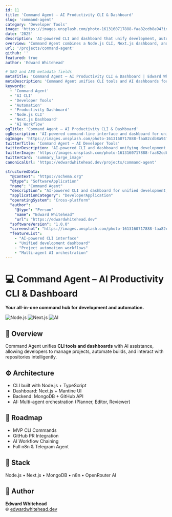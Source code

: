 ```yaml
---
id: 11
title: 'Command Agent – AI Productivity CLI & Dashboard'
slug: 'command-agent'
category: 'Developer Tools'
image: 'https://images.unsplash.com/photo-1613160717888-faa82cdb8a94?ixlib=rb-4.1.0&ixid=M3wxMjA3fDB8MHxwaG90by1wYWdlfHx8fGVufDB8fHx8fA%3D%3D&auto=format&fit=crop&q=80&w=1170'
date: '2025'
description: 'AI-powered CLI and dashboard that unify development, automation, and project orchestration.'
overview: 'Command Agent combines a Node.js CLI, Next.js dashboard, and AI workflow system to streamline developer productivity and automate software operations.'
url: '/projects/command-agent'
github: ''
featured: true
author: 'Edward Whitehead'

# SEO and AEO metadata fields
metaTitle: 'Command Agent – AI Productivity CLI & Dashboard | Edward Whitehead'
metaDescription: 'Command Agent unifies CLI tools and AI dashboards for streamlined development workflows. Node.js CLI, Next.js dashboard, and AI automation in one platform.'
keywords:
  - 'Command Agent'
  - 'AI CLI'
  - 'Developer Tools'
  - 'Automation'
  - 'Productivity Dashboard'
  - 'Node.js CLI'
  - 'Next.js Dashboard'
  - 'AI Workflow'
ogTitle: 'Command Agent – AI Productivity CLI & Dashboard'
ogDescription: 'AI-powered command-line interface and dashboard for unified development, automation, and project orchestration.'
ogImage: 'https://images.unsplash.com/photo-1613160717888-faa82cdb8a94?ixlib=rb-4.1.0&ixid=M3wxMjA3fDB8MHxwaG90by1wYWdlfHx8fGVufDB8fHx8fA%3D%3D&auto=format&fit=crop&q=80&w=1170'
twitterTitle: 'Command Agent – AI Developer Tools'
twitterDescription: 'AI-powered CLI and dashboard unifying development workflows and automation.'
twitterImage: 'https://images.unsplash.com/photo-1613160717888-faa82cdb8a94?ixlib=rb-4.1.0&ixid=M3wxMjA3fDB8MHxwaG90by1wYWdlfHx8fGVufDB8fHx8fA%3D%3D&auto=format&fit=crop&q=80&w=1170'
twitterCard: 'summary_large_image'
canonicalUrl: 'https://edwardwhitehead.dev/projects/command-agent'

structuredData:
  "@context": "https://schema.org"
  "@type": "SoftwareApplication"
  "name": "Command Agent"
  "description": "AI-powered CLI and dashboard for unified development, automation, and project orchestration"
  "applicationCategory": "DeveloperApplication"
  "operatingSystem": "Cross-platform"
  "author":
    "@type": "Person"
    "name": "Edward Whitehead"
    "url": "https://edwardwhitehead.dev"
  "softwareVersion": "1.0.0"
  "screenshot": "https://images.unsplash.com/photo-1613160717888-faa82cdb8a94?ixlib=rb-4.1.0&ixid=M3wxMjA3fDB8MHxwaG90by1wYWdlfHx8fGVufDB8fHx8fA%3D%3D&auto=format&fit=crop&q=80&w=1170"
  "featureList":
    - "AI-powered CLI interface"
    - "Unified development dashboard"
    - "Project automation workflows"
    - "Multi-agent AI orchestration"
---
```


# 💻 **Command Agent – AI Productivity CLI & Dashboard**

**Your all-in-one command hub for development and automation.**

![Node.js](https://img.shields.io/badge/runtime-Node.js-green?logo=node.js)
![Next.js](https://img.shields.io/badge/frontend-Next.js%2015-000000?logo=next.js)
![AI](https://img.shields.io/badge/AI-Autonomous-blue)

## 🌟 Overview

Command Agent unifies **CLI tools and dashboards** with AI assistance, allowing developers to manage projects, automate builds, and interact with repositories intelligently.

## ⚙️ Architecture

- CLI built with Node.js + TypeScript  
- Dashboard: Next.js + Mantine UI  
- Backend: MongoDB + GitHub API  
- AI: Multi-agent orchestration (Planner, Editor, Reviewer)

## 🚀 Roadmap

- MVP CLI Commands  
- GitHub PR Integration  
- AI Workflow Chaining  
- Full n8n & Telegram Agent  

## 🧠 Stack

Node.js • Next.js • MongoDB • n8n • OpenRouter AI  

## 👥 Author

**Edward Whitehead**  
🌐 [edwardwhitehead.dev](https://edwardwhitehead.dev)
